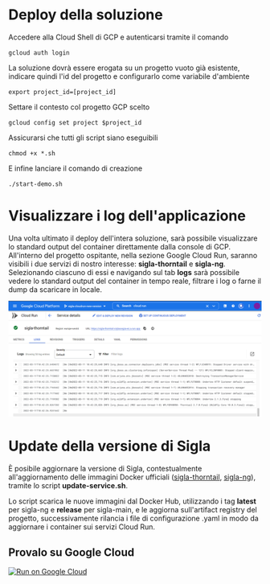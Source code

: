 # Deploy della soluzione

Accedere alla Cloud Shell di GCP e autenticarsi tramite il comando
```console
gcloud auth login
```

La soluzione dovrà essere erogata su un progetto vuoto già esistente, indicare quindi l'id del progetto e configurarlo come variabile d'ambiente
```console
export project_id=[project_id]
```
Settare il contesto col progetto GCP scelto
```console
gcloud config set project $project_id
```

Assicurarsi che tutti gli script siano eseguibili
```console
chmod +x *.sh
```

E infine lanciare il comando di creazione
```console
./start-demo.sh
```

# Visualizzare i log dell'applicazione
Una volta ultimato il deploy dell'intera soluzione, sarà possibile visualizzare lo standard output del container direttamente dalla console di GCP.
All'interno del progetto ospitante, nella sezione Google Cloud Run, saranno visibili i due servizi di nostro interesse: **sigla-thorntail** e **sigla-ng**.
Selezionando ciascuno di essi e navigando sul tab **logs** sarà possibile vedere lo standard output del container in tempo reale, filtrare i log o farne il dump da scaricare in locale.

![log](/demo-sigla-gcp-cloudrun/pics/screen_log_cloud_run.png)

# Update della versione di Sigla
È posibile aggiornare la versione di Sigla, contestualmente all'aggiornamento delle immagini Docker ufficiali ([sigla-thorntail](https://hub.docker.com/r/consiglionazionalericerche/sigla-main/tags), [sigla-ng](https://hub.docker.com/r/consiglionazionalericerche/sigla-ng/tags)), tramite lo script **update-service.sh**.

Lo script scarica le nuove immagini dal Docker Hub, utilizzando i tag **latest** per sigla-ng e **release** per sigla-main, e le aggiorna sull'artifact registry del progetto, successivamente rilancia i file di configurazione .yaml in modo da aggiornare i container sui servizi Cloud Run.

## Provalo su Google Cloud
[![Run on Google Cloud](https://deploy.cloud.run/button.svg)](https://ssh.cloud.google.com/cloudshell/editor?cloudshell_git_repo=https://github.com/consiglionazionaledellericerche/sigla-ng.git&cloudshell_workspace=./demo-sigla-gcp-cloudrun&cloudshell_print=guide.txt&shellonly=true)